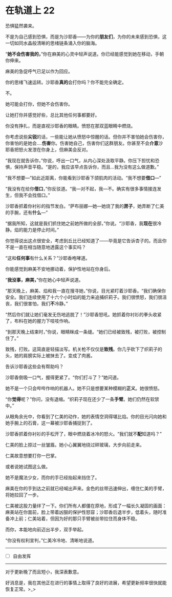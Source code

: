 # 在轨道上 22

恐惧猛然袭来。

不是为自己感到恐惧，而是为沙耶香——为你的**朋友们**，为你的未来感到恐惧，这一切如同水晶般清晰的思绪链条涌入你的脑海。

“**她不会伤害我的，**”你在麻美的心灵中轻声说道。你已经能感觉到她在移动，手朝你伸来。

麻美的急促呼气已足以作为回应。

你的思绪飞速运转。沙耶香**真的**会打你吗？你不能完全确定。

不。

她可能会打你，但她不会伤害你。

让她打你并感觉好些，总比其他任何事都要好。

你没有挣扎，而是直视沙耶香的眼睛。愤怒在那双蓝眼睛中燃烧。

你考虑说些**尖锐**的话，一些能让她从愤怒中惊醒的话。但你并不害怕她会伤害你，你害怕的是她会....**伤害**你。伤害她自己，伤害你们这群朋友。你甚至不会**介意**沙耶香把怒火发泄在你身上，但麻美会反对。

“我现在就告诉你，”你说，呼出一口气，从内心深处汲取平静。你压下担忧和恐惧，保持声音平稳。“是的，我应该早点告诉你，而且...我为没有这么做道歉。”

“我不想要—”如此近距离，你能看到沙耶香下颌肌肉的活动。“我不想要**借口**—”

“我没有在给你**借口**，”你反驳道。“我—对不起，我—不。确实有很多事情接连发生，但我不会找借口。”

沙耶香抓着你衬衫的指节发白。“萨布丽娜—她—她烧了我的**房子**，她弄断了仁美的手腕，还有**什么**—”

“据我所知，这就是我们抓住她之前她所做的全部，”你说。“沙耶香，我**现在**很冷静。焰的能力是停止时间。”

你觉得说出这点很安全，考虑到丘比已经知道了——毕竟是它告诉杏子的。而且你不是一直在相当随意地透露这个事实吗？

“这和**任何事**有什么关系？”沙耶香咆哮道。

你能感觉到麻美不安地挪动着，保护性地站在你身后。

“**我没事，麻美，**”你在她心中轻声说道。

“那天晚上，麻美、焰和我一直在搜寻她，”你说，目光紧盯着沙耶香。“我们确保你安全。我们连续使用了十六个小时焰的能力来追捕织莉子。我们很愤怒，我们很沮丧，我们很害怕，我们**不**冷静。”

“然后你们就让她们毫发无伤地逃脱了！”沙耶香怒吼。她抓着你衬衫的拳头收紧了，布料在她的握力下吱吱作响。

“到那天晚上结束时，”你说，眼睛眯成一条缝。“她们已经被致残，被打败，被控制住了。”

致残，打败。这简直是轻描淡写。机关枪不仅仅是**致残**。你几乎砍下了织莉子的头，她的肩膀实际上被抹去了。变成了肉酱。

告诉沙耶香这些会有帮助吗？

沙耶香倒吸一口气，握得更紧了。“你们打斗了？”她问道。

她不是一个只会哔哔作响的机器人。她不只是想要某种模糊的**正义**。她很愤怒。

“你**觉得**呢？”你问，没有退缩。“织莉子现在还少了一条**手臂**。她们仍然在软禁中。”

从眼角余光中，你看到了仁美的动作，她的表情空洞得堪比焰。你的目光闪向她和她手腕上的石膏，这一幕被沙耶香捕捉到了。

沙耶香抓着你衬衫的手松开了，眼中燃烧着冰冷的怒火。“我们就不**配**知道吗？”

仁美的脸上掠过一丝皱眉。她小心翼翼地绕过碎玻璃，大步向前走来。

仁美故意想要打你一巴掌。

或者说她试图这么做。

她不是魔法少女，而你的手已经抬起来挡住了。

麻美在你的手到达之前就已经喊出声来。金色的丝带迅速伸出，缠住仁美的手臂，将她拉回了一步。

仁美被这股力量绊了一下。你们所有人都僵在原地，形成了一幅长久凝固的画面：麻美站在你面前，脸上带着凶狠的保护性怒容；沙耶香后退半步，低着头，随时准备冲上前；仁美站着，但因为好的那只手臂被丝带拉住而身体不稳。

而你，本能地向前迈出半步，双手举起。

“你没有权利宣判，”仁美冷冷地、清晰地说道。

---

- [ ] 自由发挥

---

对于更新晚了而且短小，我深表歉意。

好消息是，我在其他正在进行的事情上取得了良好的进展，希望更新频率很快就能恢复正常。>\_>
